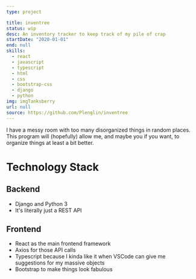 ```yaml
---
type: project

title: inventree
status: wip
desc: An inventory tracker to keep track of my pile of crap
startDate: "2020-01-01"
end: null
skills:
  - react
  - javascript
  - typescript
  - html
  - css
  - bootstrap-css
  - django
  - python
img: imgTanksberry
url: null
source: https://github.com/Plenglin/inventree
---
```


I have a messy room with too many disorganized things in random places. This program will (hopefully) allow me, and maybe you if you want, to organize things at least a bit better.

# Technology Stack

## Backend

- Django and Python 3
- It's literally just a REST API

## Frontend

- React as the main frontend framework
- Axios for those API calls
- Typescript because I kinda like it when VSCode can give me suggestions for my massive objects
- Bootstrap to make things look fabulous

